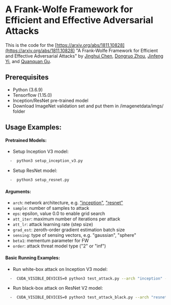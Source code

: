 
# A Frank-Wolfe Framework for Efficient and Effective Adversarial Attacks

This is the code for the [https://arxiv.org/abs/1811.10828](https://arxiv.org/abs/1811.10828) "A Frank-Wolfe Framework for Efficient and Effective Adversarial Attacks" by [Jinghui Chen](http://web.cs.ucla.edu/~jhchen/), [Dongruo Zhou](https://sites.google.com/view/drzhou), [Jinfeng Yi](http://jinfengyi.net/), and [Quanquan Gu](http://web.cs.ucla.edu/~qgu/).
  

## Prerequisites
* Python (3.6.9)
* Tensorflow (1.15.0)
* Inception/ResNet pre-trained model 
* Download ImageNet validation set and put them in /imagenetdata/imgs/ folder


## Usage Examples:

#### Pretrained Models:
* Setup Inception V3 model:
```bash
  -  python3 setup_inception_v3.py
```

* Setup ResNet model:
```bash
  -  python3 setup_resnet.py
```
 
 
#### Arguments:
* ```arch```: network architecture, e.g. ["inception"](https://arxiv.org/abs/1512.00567), ["resnet"](https://arxiv.org/abs/1603.05027) 
* ```sample```: number of samples to attack
* ```eps```: epsilon, value 0.0 to enable grid search
* ```att_iter```: maximum number of iterations per attack
* ```att_lr```: attack learning rate (step size)
* ```grad_est```: zeroth-order gradient estimation batch size
* ```sensing```: type of sensing vectors, e.g. "gaussian", "sphere"
* ```beta1```: mementum parameter for FW
* ```order```: attack threat model type ("2" or "inf")
  

#### Basic Running Examples:

* Run white-box attack on Inception V3 model:
```bash
  -  CUDA_VISIBLE_DEVICES=0 python3 test_attack.py --arch "inception" --method "FW" --order "inf" --sample 250 --eps 0.05 --att_lr 0.1 --beta1 0.9
```
* Run black-box attack on ResNet V2 model:
```bash
  -  CUDA_VISIBLE_DEVICES=0 python3 test_attack_black.py --arch "resnet" --method "FW" --order "inf" --sample 1000 --eps 0.3 --att_lr 0.8 --grad_est 25 --sensing "sphere"
```
 
